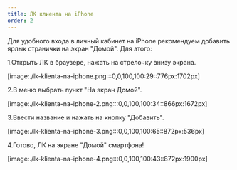 ```yaml
---
title: ЛК клиента на iPhone
order: 2
---
```


Для удобного входа в личный кабинет на iPhone рекомендуем добавить ярлык странички на экран "Домой". Для этого:

1\.Открыть ЛК в браузере, нажать на стрелочку внизу экрана.

[image:./lk-klienta-na-iphone.png:::0,0,100,100:29::776px:1702px]

2\.В меню выбрать пункт "На экран Домой".

[image:./lk-klienta-na-iphone-2.png:::0,0,100,100:34::866px:1672px]

3\.Ввести название и нажать на кнопку "Добавить".

[image:./lk-klienta-na-iphone-3.png:::0,0,100,100:65::872px:536px]

4\.Готово, ЛК на экране "Домой" смартфона!

[image:./lk-klienta-na-iphone-4.png:::0,0,100,100:43::872px:1900px]